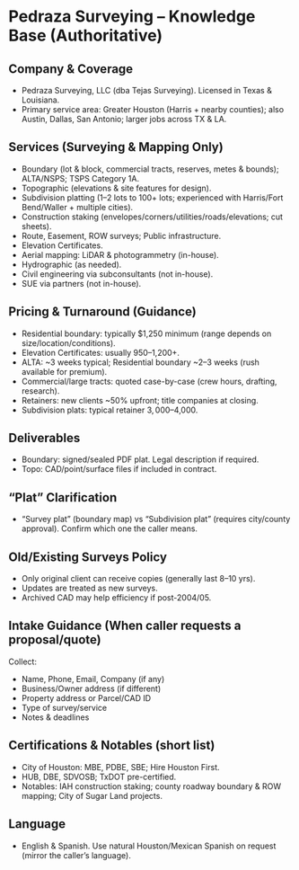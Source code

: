 # Pedraza Surveying – Knowledge Base (Authoritative)

## Company & Coverage
- Pedraza Surveying, LLC (dba Tejas Surveying). Licensed in Texas & Louisiana.
- Primary service area: Greater Houston (Harris + nearby counties); also Austin, Dallas, San Antonio; larger jobs across TX & LA.

## Services (Surveying & Mapping Only)
- Boundary (lot & block, commercial tracts, reserves, metes & bounds); ALTA/NSPS; TSPS Category 1A.
- Topographic (elevations & site features for design).
- Subdivision platting (1–2 lots to 100+ lots; experienced with Harris/Fort Bend/Waller + multiple cities).
- Construction staking (envelopes/corners/utilities/roads/elevations; cut sheets).
- Route, Easement, ROW surveys; Public infrastructure.
- Elevation Certificates.
- Aerial mapping: LiDAR & photogrammetry (in-house).
- Hydrographic (as needed).
- Civil engineering via subconsultants (not in-house).
- SUE via partners (not in-house).

## Pricing & Turnaround (Guidance)
- Residential boundary: typically $1,250 minimum (range depends on size/location/conditions).
- Elevation Certificates: usually $950–$1,200+.
- ALTA: ~3 weeks typical; Residential boundary ~2–3 weeks (rush available for premium).
- Commercial/large tracts: quoted case-by-case (crew hours, drafting, research).
- Retainers: new clients ~50% upfront; title companies at closing.
- Subdivision plats: typical retainer $3,000–$4,000.

## Deliverables
- Boundary: signed/sealed PDF plat. Legal description if required.
- Topo: CAD/point/surface files if included in contract.

## “Plat” Clarification
- “Survey plat” (boundary map) vs “Subdivision plat” (requires city/county approval). Confirm which one the caller means.

## Old/Existing Surveys Policy
- Only original client can receive copies (generally last 8–10 yrs).
- Updates are treated as new surveys.
- Archived CAD may help efficiency if post-2004/05.

## Intake Guidance (When caller requests a proposal/quote)
Collect:
- Name, Phone, Email, Company (if any)
- Business/Owner address (if different)
- Property address or Parcel/CAD ID
- Type of survey/service
- Notes & deadlines

## Certifications & Notables (short list)
- City of Houston: MBE, PDBE, SBE; Hire Houston First.
- HUB, DBE, SDVOSB; TxDOT pre-certified.
- Notables: IAH construction staking; county roadway boundary & ROW mapping; City of Sugar Land projects.

## Language
- English & Spanish. Use natural Houston/Mexican Spanish on request (mirror the caller’s language).
